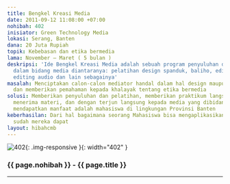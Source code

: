 ```yaml
---
title: Bengkel Kreasi Media
date: 2011-09-12 11:08:00 +07:00
nohibah: 402
inisiator: Green Technology Media
lokasi: Serang, Banten
dana: 20 Juta Rupiah
topik: Kebebasan dan etika bermedia
lama: November – Maret ( 5 bulan )
deskripsi: 'Ide Bengkel Kreasi Media adalah sebuah program penyuluhan dan pelatihan
  dalam bidang media diantaranya: pelatihan design spanduk, baliho, editing video,
  editing audio dan lain sebagainya'
masalah: Menciptakan calon-calon mediator handal dalam hal design maupun editing animasi
  dan memberikan pemahaman kepada khalayak tentang etika bermedia
solusi: Memberikan penyuluhan dan pelatihan, memberikan praktikum langsung setelah
  menerima materi, dan dengan terjun langsung kepada media yang dibidangi. Pihak yang
  mendapatkan manfaat adalah mahasiswa di lingkungan Provinsi Banten
keberhasilan: Dari hal bagaimana seorang Mahasiswa bisa mengaplikasikan dari apa yang
  sudah mereka dapat
layout: hibahcmb
---
```


![402](/static/img/hibahcmb/402.png){: .img-responsive }{: width="402" }

### {{ page.nohibah }} - {{ page.title }}

---
